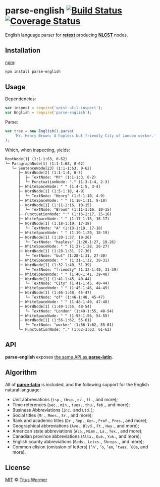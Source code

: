 # parse-english [![Build Status][travis-badge]][travis] [![Coverage Status][codecov-badge]][codecov]

English language parser for [**retext**][retext] producing
[**NLCST**][nlcst] nodes.

## Installation

[npm][]:

```bash
npm install parse-english
```

## Usage

Dependencies:

```javascript
var inspect = require('unist-util-inspect');
var English = require('parse-english');
```

Parse:

```javascript
var tree = new English().parse(
    'Mr. Henry Brown: A hapless but friendly City of London worker.'
);
```

Which, when inspecting, yields:

```txt
RootNode[1] (1:1-1:63, 0-62)
└─ ParagraphNode[1] (1:1-1:63, 0-62)
   └─ SentenceNode[23] (1:1-1:63, 0-62)
      ├─ WordNode[2] (1:1-1:4, 0-3)
      │  ├─ TextNode: "Mr" (1:1-1:3, 0-2)
      │  └─ PunctuationNode: "." (1:3-1:4, 2-3)
      ├─ WhiteSpaceNode: " " (1:4-1:5, 3-4)
      ├─ WordNode[1] (1:5-1:10, 4-9)
      │  └─ TextNode: "Henry" (1:5-1:10, 4-9)
      ├─ WhiteSpaceNode: " " (1:10-1:11, 9-10)
      ├─ WordNode[1] (1:11-1:16, 10-15)
      │  └─ TextNode: "Brown" (1:11-1:16, 10-15)
      ├─ PunctuationNode: ":" (1:16-1:17, 15-16)
      ├─ WhiteSpaceNode: " " (1:17-1:18, 16-17)
      ├─ WordNode[1] (1:18-1:19, 17-18)
      │  └─ TextNode: "A" (1:18-1:19, 17-18)
      ├─ WhiteSpaceNode: " " (1:19-1:20, 18-19)
      ├─ WordNode[1] (1:20-1:27, 19-26)
      │  └─ TextNode: "hapless" (1:20-1:27, 19-26)
      ├─ WhiteSpaceNode: " " (1:27-1:28, 26-27)
      ├─ WordNode[1] (1:28-1:31, 27-30)
      │  └─ TextNode: "but" (1:28-1:31, 27-30)
      ├─ WhiteSpaceNode: " " (1:31-1:32, 30-31)
      ├─ WordNode[1] (1:32-1:40, 31-39)
      │  └─ TextNode: "friendly" (1:32-1:40, 31-39)
      ├─ WhiteSpaceNode: " " (1:40-1:41, 39-40)
      ├─ WordNode[1] (1:41-1:45, 40-44)
      │  └─ TextNode: "City" (1:41-1:45, 40-44)
      ├─ WhiteSpaceNode: " " (1:45-1:46, 44-45)
      ├─ WordNode[1] (1:46-1:48, 45-47)
      │  └─ TextNode: "of" (1:46-1:48, 45-47)
      ├─ WhiteSpaceNode: " " (1:48-1:49, 47-48)
      ├─ WordNode[1] (1:49-1:55, 48-54)
      │  └─ TextNode: "London" (1:49-1:55, 48-54)
      ├─ WhiteSpaceNode: " " (1:55-1:56, 54-55)
      ├─ WordNode[1] (1:56-1:62, 55-61)
      │  └─ TextNode: "worker" (1:56-1:62, 55-61)
      └─ PunctuationNode: "." (1:62-1:63, 61-62)
```

## API

**parse-english** exposes [the same API as **parse-latin**][latin].

## Algorithm

All of [**parse-latin**][latin] is included, and the following support
for the English natural language:

*   Unit abbreviations (`tsp.`, `tbsp.`, `oz.`, `ft.`, and more);
*   Time references (`sec.`, `min.`, `tues.`, `thu.`, `feb.`, and more);
*   Business Abbreviations (`Inc.` and `Ltd.`);
*   Social titles (`Mr.`, `Mmes.`, `Sr.`, and more);
*   Rank and academic titles (`Dr.`, `Rep.`, `Gen.`, `Prof.`, `Pres.`,
    and more);
*   Geographical abbreviations (`Ave.`, `Blvd.`, `Ft.`, `Hwy.`, and more);
*   American state abbreviations (`Ala.`, `Minn.`, `La.`, `Tex.`, and more);
*   Canadian province abbreviations (`Alta.`, `Qué.`, `Yuk.`, and more);
*   English county abbreviations (`Beds.`, `Leics.`, `Shrops.`, and more);
*   Common elision (omission of letters) (`’n’`, `’o`, `’em`, `’twas`,
    `’80s`, and more).

## License

[MIT][license] © [Titus Wormer][author]

<!-- Definitions -->

[travis-badge]: https://img.shields.io/travis/wooorm/parse-english.svg

[travis]: https://travis-ci.org/wooorm/parse-english

[codecov-badge]: https://img.shields.io/codecov/c/github/wooorm/parse-english.svg

[codecov]: https://codecov.io/github/wooorm/parse-english

[npm]: https://docs.npmjs.com/cli/install

[license]: LICENSE

[author]: http://wooorm.com

[retext]: https://github.com/wooorm/retext

[nlcst]: https://github.com/wooorm/nlcst

[latin]: https://github.com/wooorm/parse-latin
